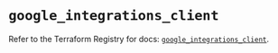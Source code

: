 # `google_integrations_client`

Refer to the Terraform Registry for docs: [`google_integrations_client`](https://registry.terraform.io/providers/hashicorp/google-beta/5.39.1/docs/resources/google_integrations_client).
